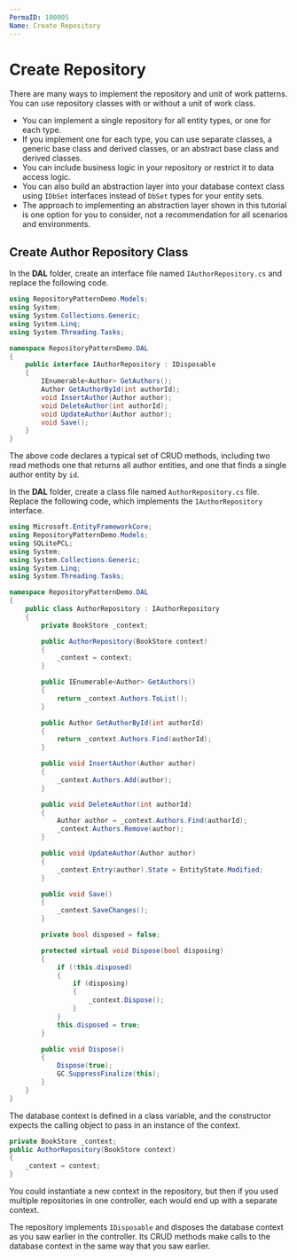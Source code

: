 ```yaml
---
PermaID: 100005
Name: Create Repository
---
```


# Create Repository

There are many ways to implement the repository and unit of work patterns. You can use repository classes with or without a unit of work class. 

 - You can implement a single repository for all entity types, or one for each type. 
 - If you implement one for each type, you can use separate classes, a generic base class and derived classes, or an abstract base class and derived classes. 
 - You can include business logic in your repository or restrict it to data access logic. 
 - You can also build an abstraction layer into your database context class using `IDbSet` interfaces instead of `DbSet` types for your entity sets.
 - The approach to implementing an abstraction layer shown in this tutorial is one option for you to consider, not a recommendation for all scenarios and environments.

## Create Author Repository Class

In the **DAL** folder, create an interface file named `IAuthorRepository.cs` and replace the following code.

```csharp
using RepositoryPatternDemo.Models;
using System;
using System.Collections.Generic;
using System.Linq;
using System.Threading.Tasks;

namespace RepositoryPatternDemo.DAL
{
    public interface IAuthorRepository : IDisposable
    {
        IEnumerable<Author> GetAuthors();
        Author GetAuthorById(int authorId);
        void InsertAuthor(Author author);
        void DeleteAuthor(int authorId);
        void UpdateAuthor(Author author);
        void Save();
    }
}
```

The above code declares a typical set of CRUD methods, including two read methods one that returns all author entities, and one that finds a single author entity by `id`.

In the **DAL** folder, create a class file named `AuthorRepository.cs` file. Replace the following code, which implements the `IAuthorRepository` interface.

```csharp
using Microsoft.EntityFrameworkCore;
using RepositoryPatternDemo.Models;
using SQLitePCL;
using System;
using System.Collections.Generic;
using System.Linq;
using System.Threading.Tasks;

namespace RepositoryPatternDemo.DAL
{
    public class AuthorRepository : IAuthorRepository
    {
        private BookStore _context;

        public AuthorRepository(BookStore context)
        {
            _context = context;
        }

        public IEnumerable<Author> GetAuthors()
        {
            return _context.Authors.ToList();
        }

        public Author GetAuthorById(int authorId)
        {
            return _context.Authors.Find(authorId);
        }

        public void InsertAuthor(Author author)
        {
            _context.Authors.Add(author);
        }

        public void DeleteAuthor(int authorId)
        {
            Author author = _context.Authors.Find(authorId);
            _context.Authors.Remove(author);
        }

        public void UpdateAuthor(Author author)
        {
            _context.Entry(author).State = EntityState.Modified;
        }

        public void Save()
        {
            _context.SaveChanges();
        }

        private bool disposed = false;

        protected virtual void Dispose(bool disposing)
        {
            if (!this.disposed)
            {
                if (disposing)
                {
                    _context.Dispose();
                }
            }
            this.disposed = true;
        }

        public void Dispose()
        {
            Dispose(true);
            GC.SuppressFinalize(this);
        }
    }
}
```

The database context is defined in a class variable, and the constructor expects the calling object to pass in an instance of the context.

```csharp
private BookStore _context;
public AuthorRepository(BookStore context)
{
    _context = context;
}
```

You could instantiate a new context in the repository, but then if you used multiple repositories in one controller, each would end up with a separate context. 

The repository implements `IDisposable` and disposes the database context as you saw earlier in the controller. Its CRUD methods make calls to the database context in the same way that you saw earlier.
